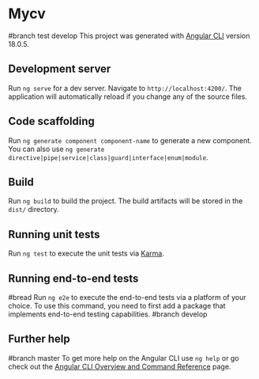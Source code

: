# Mycv
#branch test develop
This project was generated with [Angular CLI](https://github.com/angular/angular-cli) version 18.0.5.

## Development server

Run `ng serve` for a dev server. Navigate to `http://localhost:4200/`. The application will automatically reload if you change any of the source files.

## Code scaffolding

Run `ng generate component component-name` to generate a new component. You can also use `ng generate directive|pipe|service|class|guard|interface|enum|module`.

## Build

Run `ng build` to build the project. The build artifacts will be stored in the `dist/` directory.

## Running unit tests

Run `ng test` to execute the unit tests via [Karma](https://karma-runner.github.io).

## Running end-to-end tests
#bread
Run `ng e2e` to execute the end-to-end tests via a platform of your choice. To use this command, you need to first add a package that implements end-to-end testing capabilities.
#branch develop
## Further help
#branch master
To get more help on the Angular CLI use `ng help` or go check out the [Angular CLI Overview and Command Reference](https://angular.dev/tools/cli) page.
